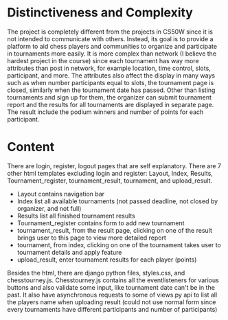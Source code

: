 # Distinctiveness and Complexity

The project is completely different from the projects in CS50W since it is not intended to communicate with others. Instead, its goal is to provide a platform to aid chess players and communities to organize and participate in tournaments more easily. It is more complex than network (I believe the hardest project in the course) since each tournament has way more attributes than post in network, for example location, time control, slots, participant, and more. The attributes also affect the display in many ways such as when number participants equal to slots, the tournament page is closed, similarly when the tournament date has passed. Other than listing tournaments and sign up for them, the organizer can submit tournament report and the results for all tournaments are displayed in separate page. The result include the podium winners and number of points for each participant.


# Content

There are login, register, logout pages that are self explanatory. There are 7 other html templates excluding login and register: Layout, Index, Results, Tournament_register, tournament_result, tournament, and upload_result.
- Layout contains navigation bar
- Index list all available tournaments (not passed deadline, not closed by organizer, and not full)
- Results list all finished tournament results
- Tournament_register contains form to add new tournament
- tournament_result, from the result page, clicking on one of the result brings user to this page to view more detailed report
- tournament, from index, clicking on one of the tournament takes user to tournament details and apply feature
- upload_result, enter tournament results for each player (points)

Besides the html, there are django python files, styles.css, and chesstourney.js.
Chesstourney.js contains all the eventlisteners for various buttons and also validate some input, like tournament date can't be in the past. It also have asynchronous requests to some of views.py api to list all the players name when uploading result (could not use normal form since every tournaments have different participants and number of participants)
